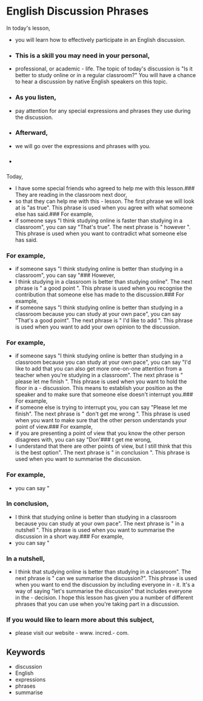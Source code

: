 # English Discussion Phrases
In today's lesson,
- you will learn how to effectively participate in an English discussion.
- ###  This is a skill you may need in your personal,
- professional, or academic - life. The topic of today's discussion is "Is it better to study online or in a regular classroom?" You will have a chance to hear a discussion by native English speakers on this topic.
- ###  As you listen,
- pay attention for any special expressions and phrases they use during the discussion.
- ###  Afterward,
- we will go over the expressions and phrases with you.
- ### 
Today,
- I have some special friends who agreed to help me with this lesson.###  They are reading in the classroom next door,
- so that they can help me with this - lesson. The first phrase we will look at is "as true". This phrase is used when you agree with what someone else has said.###  For example,
- if someone says "I think studying online is faster than studying in a classroom", you can say "That's true".
The next phrase is " however ". This phrase is used when you want to contradict what someone else has said.
###  For example,
- if someone says "I think studying online is better than studying in a classroom", you can say "### However,
- I think studying in a classroom is better than studying online".
The next phrase is " a good point ". This phrase is used when you recognise the contribution that someone else has made to the discussion.###  For example,
- if someone says "I think studying online is better than studying in a classroom because you can study at your own pace", you can say "That's a good point".
The next phrase is " I'd like to add ". This phrase is used when you want to add your own opinion to the discussion.
###  For example,
- if someone says "I think studying online is better than studying in a classroom because you can study at your own pace", you can say "I'd like to add that you can also get more one-on-one attention from a teacher when you're studying in a classroom".
The next phrase is " please let me finish ". This phrase is used when you want to hold the floor in a - discussion. This means to establish your position as the speaker and to make sure that someone else doesn't interrupt you.###  For example,
- if someone else is trying to interrupt you, you can say "Please let me finish".
The next phrase is " don't get me wrong ". This phrase is used when you want to make sure that the other person understands your point of view.###  For example,
- if you are presenting a point of view that you know the other person disagrees with, you can say "Don'### t get me wrong,
- I understand that there are other points of view, but I still think that this is the best option".
The next phrase is " in conclusion ". This phrase is used when you want to summarise the discussion.
###  For example,
- you can say "
### In conclusion,
- I think that studying online is better than studying in a classroom because you can study at your own pace".
The next phrase is " in a nutshell ". This phrase is used when you want to summarise the discussion in a short way.###  For example,
- you can say "
### In a nutshell,
- I think that studying online is better than studying in a classroom".
The next phrase is " can we summarise the discussion?". This phrase is used when you want to end the discussion by including everyone in - it. It's a way of saying "let's summarise the discussion" that includes everyone in the - decision. I hope this lesson has given you a number of different phrases that you can use when you're taking part in a discussion.
###  If you would like to learn more about this subject,
- please visit our website - www. incred.- com. 
## Keywords
- discussion
- English
- expressions
- phrases
- summarise
